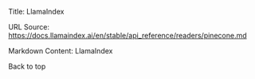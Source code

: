 Title: LlamaIndex

URL Source: https://docs.llamaindex.ai/en/stable/api_reference/readers/pinecone.md

Markdown Content:
LlamaIndex


Back to top

